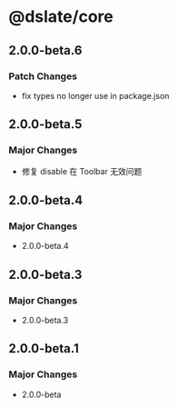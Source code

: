 # @dslate/core

## 2.0.0-beta.6

### Patch Changes

- fix types no longer use in package.json

## 2.0.0-beta.5

### Major Changes

- 修复 disable 在 Toolbar 无效问题

## 2.0.0-beta.4

### Major Changes

- 2.0.0-beta.4

## 2.0.0-beta.3

### Major Changes

- 2.0.0-beta.3

## 2.0.0-beta.1

### Major Changes

- 2.0.0-beta
